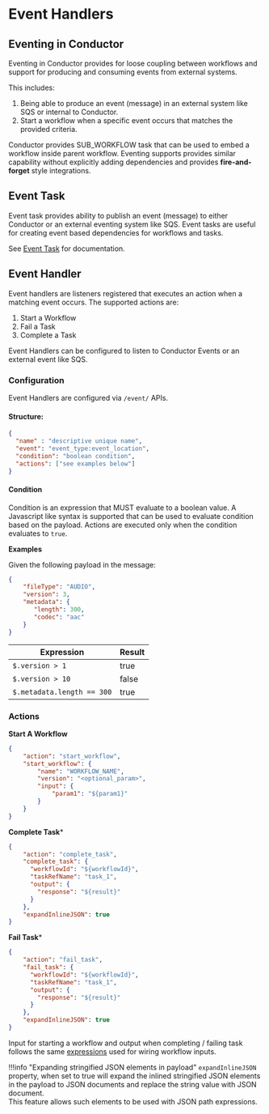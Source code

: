 # Event Handlers
## Eventing in Conductor
Eventing in Conductor provides for loose coupling between workflows and support for producing and consuming events from external systems.

This includes:

1. Being able to produce an event (message) in an external system like SQS or internal to Conductor. 
2. Start a workflow when a specific event occurs that matches the provided criteria.

Conductor provides SUB_WORKFLOW task that can be used to embed a workflow inside parent workflow.  Eventing supports provides similar capability without explicitly adding dependencies and provides **fire-and-forget** style integrations.

## Event Task
Event task provides ability to publish an event (message) to either Conductor or an external eventing system like SQS. Event tasks are useful for creating event based dependencies for workflows and tasks.

See [Event Task](../reference-docs/event-task.md) for documentation.

## Event Handler
Event handlers are listeners registered that executes an action when a matching event occurs.  The supported actions are:

1.  Start a Workflow
2.  Fail a Task
3.  Complete a Task

Event Handlers can be configured to listen to Conductor Events or an external event like SQS.

### Configuration
Event Handlers are configured via ```/event/``` APIs.

#### Structure:
```json
{
  "name" : "descriptive unique name",
  "event": "event_type:event_location",
  "condition": "boolean condition",
  "actions": ["see examples below"]
}
```
#### Condition
Condition is an expression that MUST evaluate to a boolean value.  A Javascript like syntax is supported that can be used to evaluate condition based on the payload.
Actions are executed only when the condition evaluates to `true`.

**Examples**

Given the following payload in the message:

```json
{
    "fileType": "AUDIO",
    "version": 3,
    "metadata": {
       "length": 300,
       "codec": "aac"
    }
}
```

|Expression|Result|
|---|---|
|`$.version > 1`|true|
|`$.version > 10`|false|
|`$.metadata.length == 300`|true|


### Actions

**Start A Workflow**

```json
{
    "action": "start_workflow",
    "start_workflow": {
        "name": "WORKFLOW_NAME",
        "version": "<optional_param>",
        "input": {
            "param1": "${param1}" 
        }
    }
}
```

**Complete Task***

```json
{
    "action": "complete_task",
    "complete_task": {
      "workflowId": "${workflowId}",
      "taskRefName": "task_1",
      "output": {
        "response": "${result}"
      }
    },
    "expandInlineJSON": true
}
```

**Fail Task***

```json
{
    "action": "fail_task",
    "fail_task": {
      "workflowId": "${workflowId}",
      "taskRefName": "task_1",
      "output": {
        "response": "${result}"
      }
    },
    "expandInlineJSON": true
}
```
Input for starting a workflow and output when completing / failing task follows the same [expressions](workflowdef.md#wiring-inputs-and-outputs) used for wiring workflow inputs.

!!!info "Expanding stringified JSON elements in payload"
	`expandInlineJSON` property, when set to true will expand the inlined stringified JSON elements in the payload to JSON documents and replace the string value with JSON document.  
	This feature allows such elements to be used with JSON path expressions. 
